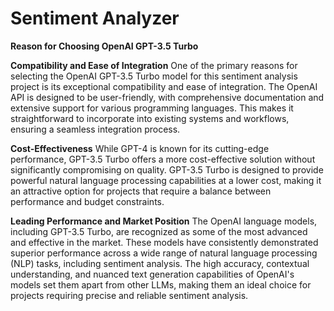 # Sentiment Analyzer

**Reason for Choosing OpenAI GPT-3.5 Turbo**

**Compatibility and Ease of Integration**
One of the primary reasons for selecting the OpenAI GPT-3.5 Turbo model for this sentiment analysis project is its exceptional compatibility and ease of integration. The OpenAI API is designed to be user-friendly, with comprehensive documentation and extensive support for various programming languages. This makes it straightforward to incorporate into existing systems and workflows, ensuring a seamless integration process.

**Cost-Effectiveness**
While GPT-4 is known for its cutting-edge performance, GPT-3.5 Turbo offers a more cost-effective solution without significantly compromising on quality. GPT-3.5 Turbo is designed to provide powerful natural language processing capabilities at a lower cost, making it an attractive option for projects that require a balance between performance and budget constraints.

**Leading Performance and Market Position**
The OpenAI language models, including GPT-3.5 Turbo, are recognized as some of the most advanced and effective in the market. These models have consistently demonstrated superior performance across a wide range of natural language processing (NLP) tasks, including sentiment analysis. The high accuracy, contextual understanding, and nuanced text generation capabilities of OpenAI's models set them apart from other LLMs, making them an ideal choice for projects requiring precise and reliable sentiment analysis.

